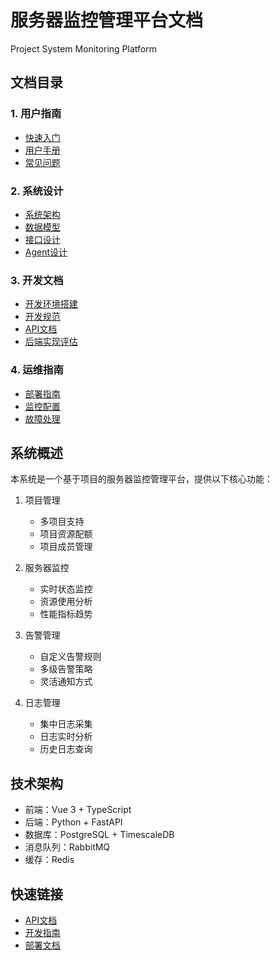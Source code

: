 # 服务器监控管理平台文档
Project System Monitoring Platform

## 文档目录

### 1. 用户指南
- [快速入门](guides/getting-started.md)
- [用户手册](guides/user-manual.md)
- [常见问题](guides/faq.md)

### 2. 系统设计
- [系统架构](design/architecture.md)
- [数据模型](design/data-model.md)
- [接口设计](design/api-design.md)
- [Agent设计](design/agent-design.md)

### 3. 开发文档
- [开发环境搭建](development/setup.md)
- [开发规范](development/contributing.md)
- [API文档](api/README.md)
- [后端实现评估](development/backend-implementation.md)

### 4. 运维指南
- [部署指南](operations/deployment.md)
- [监控配置](operations/monitoring.md)
- [故障处理](operations/troubleshooting.md)

## 系统概述

本系统是一个基于项目的服务器监控管理平台，提供以下核心功能：

1. 项目管理
   - 多项目支持
   - 项目资源配额
   - 项目成员管理

2. 服务器监控
   - 实时状态监控
   - 资源使用分析
   - 性能指标趋势

3. 告警管理
   - 自定义告警规则
   - 多级告警策略
   - 灵活通知方式

4. 日志管理
   - 集中日志采集
   - 日志实时分析
   - 历史日志查询

## 技术架构

- 前端：Vue 3 + TypeScript
- 后端：Python + FastAPI
- 数据库：PostgreSQL + TimescaleDB
- 消息队列：RabbitMQ
- 缓存：Redis

## 快速链接

- [API文档](api/README.md)
- [开发指南](development/contributing.md)
- [部署文档](operations/deployment.md) 